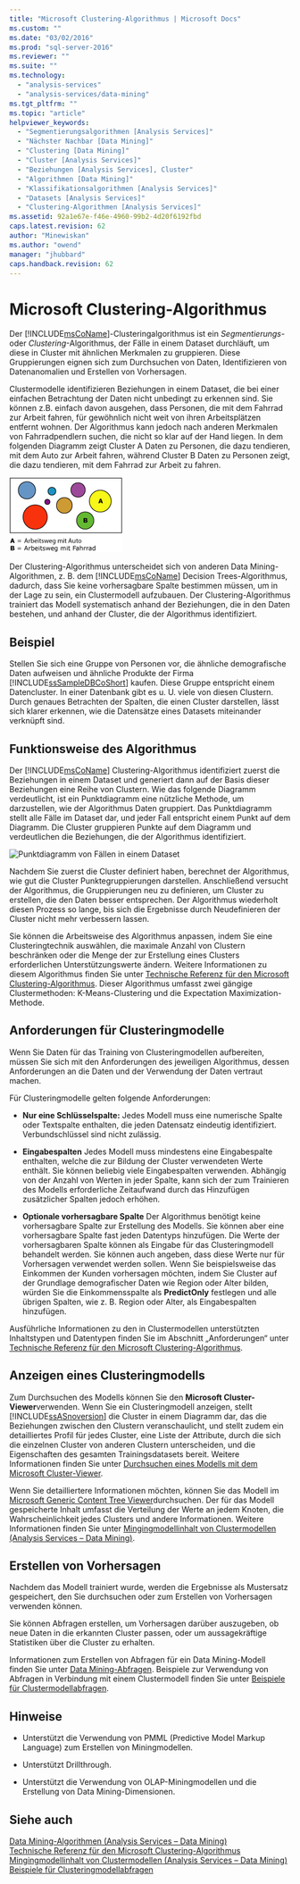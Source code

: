 ```yaml
---
title: "Microsoft Clustering-Algorithmus | Microsoft Docs"
ms.custom: ""
ms.date: "03/02/2016"
ms.prod: "sql-server-2016"
ms.reviewer: ""
ms.suite: ""
ms.technology: 
  - "analysis-services"
  - "analysis-services/data-mining"
ms.tgt_pltfrm: ""
ms.topic: "article"
helpviewer_keywords: 
  - "Segmentierungsalgorithmen [Analysis Services]"
  - "Nächster Nachbar [Data Mining]"
  - "Clustering [Data Mining]"
  - "Cluster [Analysis Services]"
  - "Beziehungen [Analysis Services], Cluster"
  - "Algorithmen [Data Mining]"
  - "Klassifikationsalgorithmen [Analysis Services]"
  - "Datasets [Analysis Services]"
  - "Clustering-Algorithmen [Analysis Services]"
ms.assetid: 92a1e67e-f46e-4960-99b2-4d20f6192fbd
caps.latest.revision: 62
author: "Minewiskan"
ms.author: "owend"
manager: "jhubbard"
caps.handback.revision: 62
---
```

# Microsoft Clustering-Algorithmus
  Der [!INCLUDE[msCoName](../../includes/msconame-md.md)]-Clusteringalgorithmus ist ein *Segmentierungs-* oder *Clustering*-Algorithmus, der Fälle in einem Dataset durchläuft, um diese in Cluster mit ähnlichen Merkmalen zu gruppieren. Diese Gruppierungen eignen sich zum Durchsuchen von Daten, Identifizieren von Datenanomalien und Erstellen von Vorhersagen.  
  
 Clustermodelle identifizieren Beziehungen in einem Dataset, die bei einer einfachen Betrachtung der Daten nicht unbedingt zu erkennen sind. Sie können z.B. einfach davon ausgehen, dass Personen, die mit dem Fahrrad zur Arbeit fahren, für gewöhnlich nicht weit von ihren Arbeitsplätzen entfernt wohnen. Der Algorithmus kann jedoch nach anderen Merkmalen von Fahrradpendlern suchen, die nicht so klar auf der Hand liegen. In dem folgenden Diagramm zeigt Cluster A Daten zu Personen, die dazu tendieren, mit dem Auto zur Arbeit fahren, während Cluster B Daten zu Personen zeigt, die dazu tendieren, mit dem Fahrrad zur Arbeit zu fahren.  
  
 ![Gruppiertes Muster von Pendlertendenzen](../../analysis-services/data-mining/media/clustering-example.gif "Gruppiertes Muster von Pendlertendenzen")  
  
 Der Clustering-Algorithmus unterscheidet sich von anderen Data Mining-Algorithmen, z. B. dem [!INCLUDE[msCoName](../../includes/msconame-md.md)] Decision Trees-Algorithmus, dadurch, dass Sie keine vorhersagbare Spalte bestimmen müssen, um in der Lage zu sein, ein Clustermodell aufzubauen. Der Clustering-Algorithmus trainiert das Modell systematisch anhand der Beziehungen, die in den Daten bestehen, und anhand der Cluster, die der Algorithmus identifiziert.  
  
## Beispiel  
 Stellen Sie sich eine Gruppe von Personen vor, die ähnliche demografische Daten aufweisen und ähnliche Produkte der Firma [!INCLUDE[ssSampleDBCoShort](../../includes/sssampledbcoshort-md.md)] kaufen. Diese Gruppe entspricht einem Datencluster. In einer Datenbank gibt es u. U. viele von diesen Clustern. Durch genaues Betrachten der Spalten, die einen Cluster darstellen, lässt sich klarer erkennen, wie die Datensätze eines Datasets miteinander verknüpft sind.  
  
## Funktionsweise des Algorithmus  
 Der [!INCLUDE[msCoName](../../includes/msconame-md.md)] Clustering-Algorithmus identifiziert zuerst die Beziehungen in einem Dataset und generiert dann auf der Basis dieser Beziehungen eine Reihe von Clustern. Wie das folgende Diagramm verdeutlicht, ist ein Punktdiagramm eine nützliche Methode, um darzustellen, wie der Algorithmus Daten gruppiert. Das Punktdiagramm stellt alle Fälle im Dataset dar, und jeder Fall entspricht einem Punkt auf dem Diagramm. Die Cluster gruppieren Punkte auf dem Diagramm und verdeutlichen die Beziehungen, die der Algorithmus identifiziert.  
  
 ![Punktdiagramm von Fällen in einem Dataset](../../analysis-services/data-mining/media/clustering-plot.png "Punktdiagramm von Fällen in einem Dataset")  
  
 Nachdem Sie zuerst die Cluster definiert haben, berechnet der Algorithmus, wie gut die Cluster Punktegruppierungen darstellen. Anschließend versucht der Algorithmus, die Gruppierungen neu zu definieren, um Cluster zu erstellen, die den Daten besser entsprechen. Der Algorithmus wiederholt diesen Prozess so lange, bis sich die Ergebnisse durch Neudefinieren der Cluster nicht mehr verbessern lassen.  
  
 Sie können die Arbeitsweise des Algorithmus anpassen, indem Sie eine Clusteringtechnik auswählen, die maximale Anzahl von Clustern beschränken oder die Menge der zur Erstellung eines Clusters erforderlichen Unterstützungswerte ändern. Weitere Informationen zu diesem Algorithmus finden Sie unter [Technische Referenz für den Microsoft Clustering-Algorithmus](../../analysis-services/data-mining/microsoft-clustering-algorithm-technical-reference.md). Dieser Algorithmus umfasst zwei gängige Clustermethoden: K-Means-Clustering und die Expectation Maximization-Methode.  
  
## Anforderungen für Clusteringmodelle  
 Wenn Sie Daten für das Training von Clusteringmodellen aufbereiten, müssen Sie sich mit den Anforderungen des jeweiligen Algorithmus, dessen Anforderungen an die Daten und der Verwendung der Daten vertraut machen.  
  
 Für Clusteringmodelle gelten folgende Anforderungen:  
  
-   **Nur eine Schlüsselspalte:** Jedes Modell muss eine numerische Spalte oder Textspalte enthalten, die jeden Datensatz eindeutig identifiziert. Verbundschlüssel sind nicht zulässig.  
  
-   **Eingabespalten** Jedes Modell muss mindestens eine Eingabespalte enthalten, welche die zur Bildung der Cluster verwendeten Werte enthält. Sie können beliebig viele Eingabespalten verwenden. Abhängig von der Anzahl von Werten in jeder Spalte, kann sich der zum Trainieren des Modells erforderliche Zeitaufwand durch das Hinzufügen zusätzlicher Spalten jedoch erhöhen.  
  
-   **Optionale vorhersagbare Spalte** Der Algorithmus benötigt keine vorhersagbare Spalte zur Erstellung des Modells. Sie können aber eine vorhersagbare Spalte fast jeden Datentyps hinzufügen. Die Werte der vorhersagbaren Spalte können als Eingabe für das Clusteringmodell behandelt werden. Sie können auch angeben, dass diese Werte nur für Vorhersagen verwendet werden sollen. Wenn Sie beispielsweise das Einkommen der Kunden vorhersagen möchten, indem Sie Cluster auf der Grundlage demografischer Daten wie Region oder Alter bilden, würden Sie die Einkommensspalte als **PredictOnly** festlegen und alle übrigen Spalten, wie z. B. Region oder Alter, als Eingabespalten hinzufügen.  
  
 Ausführliche Informationen zu den in Clustermodellen unterstützten Inhaltstypen und Datentypen finden Sie im Abschnitt „Anforderungen“ unter [Technische Referenz für den Microsoft Clustering-Algorithmus](../../analysis-services/data-mining/microsoft-clustering-algorithm-technical-reference.md).  
  
## Anzeigen eines Clusteringmodells  
 Zum Durchsuchen des Modells können Sie den **Microsoft Cluster-Viewer**verwenden. Wenn Sie ein Clusteringmodell anzeigen, stellt [!INCLUDE[ssASnoversion](../../includes/ssasnoversion-md.md)] die Cluster in einem Diagramm dar, das die Beziehungen zwischen den Clustern veranschaulicht, und stellt zudem ein detailliertes Profil für jedes Cluster, eine Liste der Attribute, durch die sich die einzelnen Cluster von anderen Clustern unterscheiden, und die Eigenschaften des gesamten Trainingsdatasets bereit. Weitere Informationen finden Sie unter [Durchsuchen eines Modells mit dem Microsoft Cluster-Viewer](../../analysis-services/data-mining/browse-a-model-using-the-microsoft-cluster-viewer.md).  
  
 Wenn Sie detailliertere Informationen möchten, können Sie das Modell im [Microsoft Generic Content Tree Viewer](../../analysis-services/data-mining/browse-a-model-using-the-microsoft-generic-content-tree-viewer.md)durchsuchen. Der für das Modell gespeicherte Inhalt umfasst die Verteilung der Werte an jedem Knoten, die Wahrscheinlichkeit jedes Clusters und andere Informationen. Weitere Informationen finden Sie unter [Mingingmodellinhalt von Clustermodellen &#40;Analysis Services – Data Mining&#41;](../../analysis-services/data-mining/mining-model-content-for-clustering-models-analysis-services-data-mining.md).  
  
## Erstellen von Vorhersagen  
 Nachdem das Modell trainiert wurde, werden die Ergebnisse als Mustersatz gespeichert, den Sie durchsuchen oder zum Erstellen von Vorhersagen verwenden können.  
  
 Sie können Abfragen erstellen, um Vorhersagen darüber auszugeben, ob neue Daten in die erkannten Cluster passen, oder um aussagekräftige Statistiken über die Cluster zu erhalten.  
  
 Informationen zum Erstellen von Abfragen für ein Data Mining-Modell finden Sie unter [Data Mining-Abfragen](../../analysis-services/data-mining/data-mining-queries.md). Beispiele zur Verwendung von Abfragen in Verbindung mit einem Clustermodell finden Sie unter [Beispiele für Clustermodellabfragen](../../analysis-services/data-mining/clustering-model-query-examples.md).  
  
## Hinweise  
  
-   Unterstützt die Verwendung von PMML (Predictive Model Markup Language) zum Erstellen von Miningmodellen.  
  
-   Unterstützt Drillthrough.  
  
-   Unterstützt die Verwendung von OLAP-Miningmodellen und die Erstellung von Data Mining-Dimensionen.  
  
## Siehe auch  
 [Data Mining-Algorithmen &#40;Analysis Services – Data Mining&#41;](../../analysis-services/data-mining/data-mining-algorithms-analysis-services-data-mining.md)   
 [Technische Referenz für den Microsoft Clustering-Algorithmus](../../analysis-services/data-mining/microsoft-clustering-algorithm-technical-reference.md)   
 [Mingingmodellinhalt von Clustermodellen &#40;Analysis Services – Data Mining&#41;](../../analysis-services/data-mining/mining-model-content-for-clustering-models-analysis-services-data-mining.md)   
 [Beispiele für Clusteringmodellabfragen](../../analysis-services/data-mining/clustering-model-query-examples.md)  
  
  